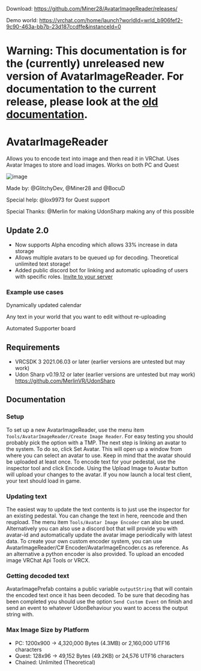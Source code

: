 Download: https://github.com/Miner28/AvatarImageReader/releases/

Demo world: https://vrchat.com/home/launch?worldId=wrld_b906fef2-9c90-463a-bb7b-23d187ccdffe&instanceId=0

# Warning: This documentation is for the (currently) unreleased new version of AvatarImageReader. For documentation to the current release, please look at the [old documentation](https://github.com/Miner28/AvatarImageReader/tree/96751f6b3ccd6fb95d401213f5a34c64a7a50de8).

# AvatarImageReader
Allows you to encode text into image and then read it in VRChat. Uses Avatar Images to store and load images.
Works on both PC and Quest

![image](https://user-images.githubusercontent.com/24632962/149594640-bf687e49-7c29-40b2-82d1-1d378bf50477.png)

Made by: @GlitchyDev, @Miner28 and @BocuD

Special help: @lox9973 for Quest support

Special Thanks: @Merlin for making UdonSharp making any of this possible

## Update 2.0
- Now supports Alpha encoding which allows 33% increase in data storage
- Allows multiple avatars to be queued up for decoding. Theoretical unlimited text storage!
- Added public discord bot for linking and automatic uploading of users with specific roles. [Invite to your server](https://discord.com/api/oauth2/authorize?client_id=938573401201721425&permissions=2147600448&scope=bot%20applications.commands)

### Example use cases
Dynamically updated calendar

Any text in your world that you want to edit without re-uploading

Automated Supporter board


## Requirements
- VRCSDK 3 2021.06.03 or later (earlier versions are untested but may work)
- Udon Sharp v0.19.12 or later (earlier versions are untested but may work) https://github.com/MerlinVR/UdonSharp

## Documentation
### Setup
To set up a new AvatarImageReader, use the menu item `Tools/AvatarImageReader/Create Image Reader`. For easy testing you should probably pick the option with a TMP. The next step is linking an avatar to the system. To do so, click Set Avatar. This will open up a window from where you can select an avatar to use. Keep in mind that the avatar should be uploaded at least once. To encode text for your pedestal, use the inspector tool and click Encode. Using the Upload Image to Avatar button will upload your changes to the avatar. If you now launch a local test client, your text should load in game.

### Updating text
The easiest way to update the text contents is to just use the inspector for an existing pedestal. You can change the text in here, reencode and then reupload. The menu item `Tools/Avatar Image Encoder` can also be used. Alternatively you can also use a discord bot that will provide you with avatar-id and automatically update the avatar image periodically with latest data. To create your own custom encoder system, you can use AvatarImageReader/C# Encoder/AvatarImageEncoder.cs as reference. As an alternative a python encoder is also provided. To upload an encoded image VRChat Api Tools or VRCX. 

### Getting decoded text
AvatarImagePrefab contains a public variable `outputString` that will contain the encoded text once it has been decoded. To be sure that decoding has been completed you should use the option `Send Custom Event` on finish and send an event to whatever UdonBehaviour you want to access the output string with.

### Max Image Size by Platform
- PC: 1200x900 -> 4,320,000 Bytes (4.3MB) or 2,160,000 UTF16 characters
- Quest: 128x96 -> 49,152 Bytes (49.2KB) or 24,576 UTF16 characters
- Chained: Unlimited (Theoretical)
